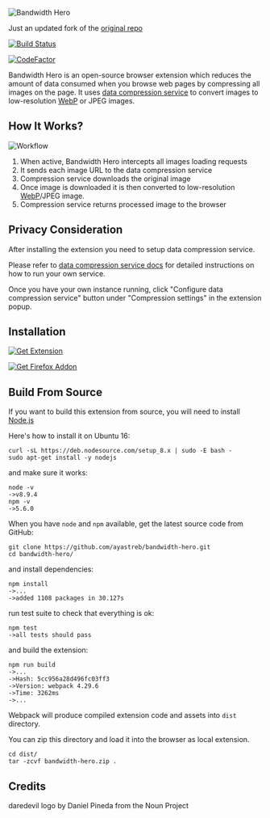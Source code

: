 ![Bandwidth Hero](https://raw.githubusercontent.com/ayastreb/bandwidth-hero/master/src/assets/logo.png)

Just an updated fork of the [original repo](https://github.com/ayastreb/bandwidth-hero)

[![Build Status](https://travis-ci.org/ayastreb/bandwidth-hero.svg?branch=master)](https://travis-ci.org/ayastreb/bandwidth-hero)

[![CodeFactor](https://www.codefactor.io/repository/github/silentwatcher3/bandwidth-hero/badge)](https://www.codefactor.io/repository/github/silentwatcher3/bandwidth-hero)

Bandwidth Hero is an open-source browser extension which reduces the amount of data consumed when
you browse web pages by compressing all images on the page. It uses
[data compression service](https://github.com/ayastreb/bandwidth-hero-proxy) to convert images to
low-resolution [WebP](https://developers.google.com/speed/webp/) or JPEG images.

## How It Works?

![Workflow](https://raw.githubusercontent.com/ayastreb/bandwidth-hero/master/how-it-works.png)

1. When active, Bandwidth Hero intercepts all images loading requests
2. It sends each image URL to the data compression service
3. Compression service downloads the original image
4. Once image is downloaded it is then converted to low-resolution
   [WebP](https://developers.google.com/speed/webp/)/JPEG image.
5. Compression service returns processed image to the browser

## Privacy Consideration

After installing the extension you need to setup data compression service.

Please refer to [data compression service docs](https://github.com/ayastreb/bandwidth-hero-proxy)
for detailed instructions on how to run your own service.

Once you have your own instance running, click "Configure data compression service" button under
"Compression settings" in the extension popup.

## Installation

[![Get Extension](https://developer.chrome.com/webstore/images/ChromeWebStore_Badge_v2_340x96.png)](https://chrome.google.com/webstore/detail/bandwidth-hero/mmhippoadkhcflebgghophicgldbahdb?hl=en-US)

[![Get Firefox Addon](https://raw.githubusercontent.com/ayastreb/bandwidth-hero/master/ff-addon-badge.png)](https://addons.mozilla.org/en-US/firefox/addon/bandwidth-hero/)

## Build From Source

If you want to build this extension from source, you will need to install [Node.js](https://nodejs.org/en/download/package-manager/)

Here's how to install it on Ubuntu 16:

```
curl -sL https://deb.nodesource.com/setup_8.x | sudo -E bash -
sudo apt-get install -y nodejs
```

and make sure it works:

```
node -v
->v8.9.4
npm -v
->5.6.0
```

When you have `node` and `npm` available, get the latest source code from GitHub:

```
git clone https://github.com/ayastreb/bandwidth-hero.git
cd bandwidth-hero/
```

and install dependencies:

```
npm install
->...
->added 1108 packages in 30.127s
```

run test suite to check that everything is ok:

```
npm test
->all tests should pass
```

and build the extension:

```
npm run build
->...
->Hash: 5cc956a28d496fc03ff3
->Version: webpack 4.29.6
->Time: 3262ms
->...
```

Webpack will produce compiled extension code and assets into `dist` directory.

You can zip this directory and load it into the browser as local extension.

```
cd dist/
tar -zcvf bandwidth-hero.zip .
```

## Credits

daredevil logo by Daniel Pineda from the Noun Project
